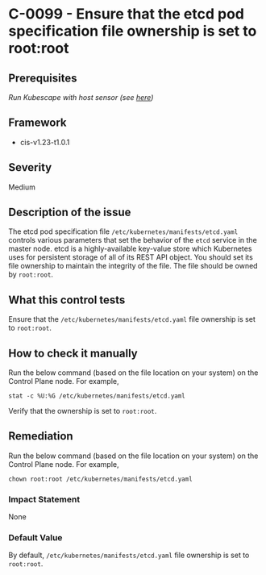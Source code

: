 # C-0099 - Ensure that the etcd pod specification file ownership is set to root:root

## Prerequisites
 *Run Kubescape with host sensor (see [here](https://hub.armo.cloud/docs/host-sensor))*
 
## Framework
* cis-v1.23-t1.0.1
 
## Severity
Medium

## Description of the issue
The etcd pod specification file `/etc/kubernetes/manifests/etcd.yaml` controls various parameters that set the behavior of the `etcd` service in the master node. etcd is a highly-available key-value store which Kubernetes uses for persistent storage of all of its REST API object. You should set its file ownership to maintain the integrity of the file. The file should be owned by `root:root`.
 
## What this control tests 
Ensure that the `/etc/kubernetes/manifests/etcd.yaml` file ownership is set to `root:root`.
 
## How to check it manually 
Run the below command (based on the file location on your system) on the Control Plane node. For example,

 
```
stat -c %U:%G /etc/kubernetes/manifests/etcd.yaml

```
 Verify that the ownership is set to `root:root`.
 
## Remediation
Run the below command (based on the file location on your system) on the Control Plane node. For example,

 
```
chown root:root /etc/kubernetes/manifests/etcd.yaml

```
 
### Impact Statement
None
 
### Default Value
By default, `/etc/kubernetes/manifests/etcd.yaml` file ownership is set to `root:root`.
 
